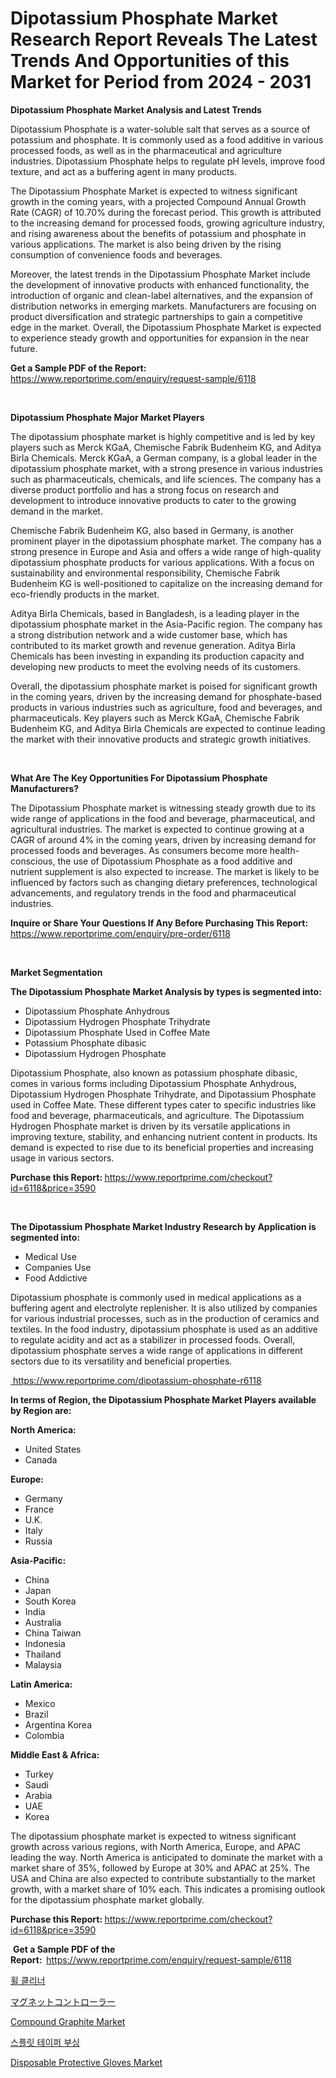<p><h1>Dipotassium Phosphate Market Research Report Reveals The Latest Trends And Opportunities of this Market for Period from 2024 - 2031</h1></p><p><strong>Dipotassium Phosphate Market Analysis and Latest Trends</strong></p>
<p><p>Dipotassium Phosphate is a water-soluble salt that serves as a source of potassium and phosphate. It is commonly used as a food additive in various processed foods, as well as in the pharmaceutical and agriculture industries. Dipotassium Phosphate helps to regulate pH levels, improve food texture, and act as a buffering agent in many products.</p><p>The Dipotassium Phosphate Market is expected to witness significant growth in the coming years, with a projected Compound Annual Growth Rate (CAGR) of 10.70% during the forecast period. This growth is attributed to the increasing demand for processed foods, growing agriculture industry, and rising awareness about the benefits of potassium and phosphate in various applications. The market is also being driven by the rising consumption of convenience foods and beverages.</p><p>Moreover, the latest trends in the Dipotassium Phosphate Market include the development of innovative products with enhanced functionality, the introduction of organic and clean-label alternatives, and the expansion of distribution networks in emerging markets. Manufacturers are focusing on product diversification and strategic partnerships to gain a competitive edge in the market. Overall, the Dipotassium Phosphate Market is expected to experience steady growth and opportunities for expansion in the near future.</p></p>
<p><strong>Get a Sample PDF of the Report:&nbsp;</strong> <a href="https://www.reportprime.com/enquiry/request-sample/6118">https://www.reportprime.com/enquiry/request-sample/6118</a></p>
<p>&nbsp;</p>
<p><strong>Dipotassium Phosphate Major Market Players</strong></p>
<p><p>The dipotassium phosphate market is highly competitive and is led by key players such as Merck KGaA, Chemische Fabrik Budenheim KG, and Aditya Birla Chemicals. Merck KGaA, a German company, is a global leader in the dipotassium phosphate market, with a strong presence in various industries such as pharmaceuticals, chemicals, and life sciences. The company has a diverse product portfolio and has a strong focus on research and development to introduce innovative products to cater to the growing demand in the market.</p><p>Chemische Fabrik Budenheim KG, also based in Germany, is another prominent player in the dipotassium phosphate market. The company has a strong presence in Europe and Asia and offers a wide range of high-quality dipotassium phosphate products for various applications. With a focus on sustainability and environmental responsibility, Chemische Fabrik Budenheim KG is well-positioned to capitalize on the increasing demand for eco-friendly products in the market.</p><p>Aditya Birla Chemicals, based in Bangladesh, is a leading player in the dipotassium phosphate market in the Asia-Pacific region. The company has a strong distribution network and a wide customer base, which has contributed to its market growth and revenue generation. Aditya Birla Chemicals has been investing in expanding its production capacity and developing new products to meet the evolving needs of its customers.</p><p>Overall, the dipotassium phosphate market is poised for significant growth in the coming years, driven by the increasing demand for phosphate-based products in various industries such as agriculture, food and beverages, and pharmaceuticals. Key players such as Merck KGaA, Chemische Fabrik Budenheim KG, and Aditya Birla Chemicals are expected to continue leading the market with their innovative products and strategic growth initiatives.</p></p>
<p>&nbsp;</p>
<p><strong>What Are The Key Opportunities For Dipotassium Phosphate Manufacturers?</strong></p>
<p><p>The Dipotassium Phosphate market is witnessing steady growth due to its wide range of applications in the food and beverage, pharmaceutical, and agricultural industries. The market is expected to continue growing at a CAGR of around 4% in the coming years, driven by increasing demand for processed foods and beverages. As consumers become more health-conscious, the use of Dipotassium Phosphate as a food additive and nutrient supplement is also expected to increase. The market is likely to be influenced by factors such as changing dietary preferences, technological advancements, and regulatory trends in the food and pharmaceutical industries.</p></p>
<p><strong>Inquire or Share Your Questions If Any Before Purchasing This Report:</strong> <a href="https://www.reportprime.com/enquiry/pre-order/6118">https://www.reportprime.com/enquiry/pre-order/6118</a></p>
<p>&nbsp;</p>
<p><strong>Market Segmentation</strong></p>
<p><strong>The Dipotassium Phosphate Market Analysis by types is segmented into:</strong></p>
<p><ul><li>Dipotassium Phosphate Anhydrous</li><li>Dipotassium Hydrogen Phosphate Trihydrate</li><li>Dipotassium Phosphate Used in Coffee Mate</li><li>Potassium Phosphate dibasic</li><li>Dipotassium Hydrogen Phosphate</li></ul></p>
<p><p>Dipotassium Phosphate, also known as potassium phosphate dibasic, comes in various forms including Dipotassium Phosphate Anhydrous, Dipotassium Hydrogen Phosphate Trihydrate, and Dipotassium Phosphate used in Coffee Mate. These different types cater to specific industries like food and beverage, pharmaceuticals, and agriculture. The Dipotassium Hydrogen Phosphate market is driven by its versatile applications in improving texture, stability, and enhancing nutrient content in products. Its demand is expected to rise due to its beneficial properties and increasing usage in various sectors.</p></p>
<p><strong>Purchase this Report:&nbsp;</strong><a href="https://www.reportprime.com/checkout?id=6118&price=3590">https://www.reportprime.com/checkout?id=6118&price=3590</a></p>
<p>&nbsp;</p>
<p><strong>The Dipotassium Phosphate Market Industry Research by Application is segmented into:</strong></p>
<p><ul><li>Medical Use</li><li>Companies Use</li><li>Food Addictive</li></ul></p>
<p><p>Dipotassium phosphate is commonly used in medical applications as a buffering agent and electrolyte replenisher. It is also utilized by companies for various industrial processes, such as in the production of ceramics and textiles. In the food industry, dipotassium phosphate is used as an additive to regulate acidity and act as a stabilizer in processed foods. Overall, dipotassium phosphate serves a wide range of applications in different sectors due to its versatility and beneficial properties.</p></p>
<p><a href="https://www.reportprime.com/dipotassium-phosphate-r6118">&nbsp;https://www.reportprime.com/dipotassium-phosphate-r6118</a></p>
<p><strong>In terms of Region, the Dipotassium Phosphate Market Players available by Region are:</strong></p>
<p>
    <p> <strong> North America: </strong>
        <ul>
            <li>United States</li>
            <li>Canada</li>
        </ul>
        </p> 
    <p> <strong> Europe: </strong>
        <ul>
            <li>Germany</li>
            <li>France</li>
            <li>U.K.</li>
            <li>Italy</li>
            <li>Russia</li>
        </ul>
        </p> 
    <p> <strong> Asia-Pacific: </strong>
        <ul>
            <li>China</li>
            <li>Japan</li>
            <li>South Korea</li>
            <li>India</li>
            <li>Australia</li>
            <li>China Taiwan</li>
            <li>Indonesia</li>
            <li>Thailand</li>
            <li>Malaysia</li>
        </ul>
        </p> 
    <p> <strong> Latin America: </strong>
        <ul>
            <li>Mexico</li>
            <li>Brazil</li>
            <li>Argentina Korea</li>
            <li>Colombia</li>
        </ul>
        </p> 
    <p> <strong> Middle East & Africa: </strong>
        <ul>
            <li>Turkey</li>
            <li>Saudi</li>
            <li>Arabia</li>
            <li>UAE</li>
            <li>Korea</li>
        </ul>
    </p>
    </p>
<p><p>The dipotassium phosphate market is expected to witness significant growth across various regions, with North America, Europe, and APAC leading the way. North America is anticipated to dominate the market with a market share of 35%, followed by Europe at 30% and APAC at 25%. The USA and China are also expected to contribute substantially to the market growth, with a market share of 10% each. This indicates a promising outlook for the dipotassium phosphate market globally.</p></p>
<p><strong>Purchase this Report: </strong><a href="https://www.reportprime.com/checkout?id=6118&price=3590">https://www.reportprime.com/checkout?id=6118&price=3590</a></p>
<p>&nbsp;<strong>Get a Sample PDF of the Report:&nbsp;&nbsp;</strong><a href="https://www.reportprime.com/enquiry/request-sample/6118">https://www.reportprime.com/enquiry/request-sample/6118</a></p>
<p><strong></strong></p>
<p><p><a href="https://github.com/vsckjg50460/Market-Research-Report-List-2/blob/main/478691371306.md">휠 클리너</a></p><p><a href="https://github.com/EstelWisozk1/Market-Research-Report-List-1/blob/main/826787674833.md">マグネットコントローラー</a></p><p><a href="https://www.linkedin.com/pulse/compound-graphite-market-size-outlook-forecast-2024-2031-mb3fe">Compound Graphite Market</a></p><p><a href="https://github.com/GabrielBlanda5656/Market-Research-Report-List-1/blob/main/352002271307.md">스플릿 테이퍼 부싱</a></p><p><a href="https://issuu.com/reportprime-2/docs/disposable-protective-gloves-market-size-2030.pptx">Disposable Protective Gloves Market</a></p></p>
